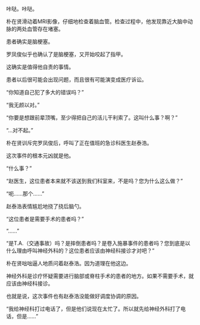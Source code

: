 咔哒。咔哒。

朴在贤滑动着MRI影像，仔细地检查着脑血管。检查过程中，他发现靠近大脑中动脉的两处血管存在堵塞。

患者确实是脑梗塞。

罗凤俊似乎也确认了是脑梗塞，又开始咬起了指甲。

这确实是值得他自责的事情。

患者以后很可能会出现问题，而且很有可能演变成医疗诉讼。

“你知道自己犯了多大的错误吗？”

“我无颜以对。”

“你要是想跟前辈顶嘴，至少得把自己的活儿干利索了。这叫什么事？啊？”

“…对不起。”

朴在贤训斥完罗凤俊后，呼叫了正在值班的急诊科医生赵泰浩。

这次事件的根本元凶就是他。

“什么事？”

“赵医生，这位患者本来就不该送到我们科室来，不是吗？您为什么这么做？”

“呃……那个……”

赵泰浩表情尴尬地挠了挠后脑勺。

“这位患者是需要手术的患者吗？”

“……”

“是T.A.（交通事故）吗？是摔倒患者吗？是卷入施暴事件的患者吗？您到底是以什么理由呼叫神经外科的？这位患者应该由神经科接诊才对吧？”

朴在贤咄咄逼人地质问着赵泰浩。因为道理在他这边。

神经外科是诊疗怀疑需要进行脑部或脊柱手术的患者的地方。如果不需要手术，就应该由神经科接诊。

也就是说，这次事件也有赵泰浩没能做好调度协调的原因。

“我给神经科打过电话了，但是他们说现在太忙了。所以就先给神经外科打了电话，但是……”